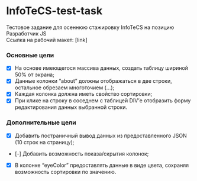 # InfoTeCS-test-task
Тестовое задание для осеннюю стажировку InfoTeCS на позицию Разработчик JS  
Ссылка на рабочий макет: [link]

### Основные цели

- [x] На основе имеющегося массива данных, создать таблицу шириной 50% от экрана;
- [x] Данные колонки “about” должны отображаться в две строки, остальное обрезаем многоточием (...);
- [x] Каждая колонка должна иметь свойство сортировки;
- [x] При клике на строку в соседнем с таблицей DIV’е отобразить форму редактирования данных выбранной строки.

### Дополнительные цели
- [x]	Добавить постраничный вывод данных из предоставленного JSON (10 строк на страницу);
- [-]	Добавить возможность показа/скрытия колонок;
- [x]	В колонке “eyeColor” предоставлять данные в виде цвета, сохраняя возможность сортировки по значению.
